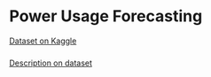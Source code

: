 # Power Usage Forecasting
[Dataset on Kaggle](https://www.kaggle.com/jeanmidev/smart-meters-in-london)

###
[Description on dataset](https://medium.com/@boitemailjeanmid/smart-meters-in-london-part1-description-and-first-insights-jean-michel-d-db97af2de71b)
